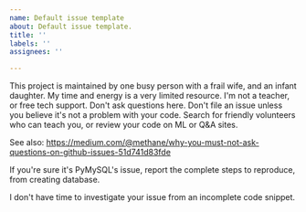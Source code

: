 ```yaml
---
name: Default issue template
about: Default issue template.
title: ''
labels: ''
assignees: ''

---
```


This project is maintained by one busy person with a frail wife, and an infant daughter.
My time and energy is a very limited resource. I'm not a teacher, or free tech support.
Don't ask questions here.  Don't file an issue unless you believe it's not a problem with your code.
Search for friendly volunteers who can teach you, or review your code on ML or Q&A sites.

See also: https://medium.com/@methane/why-you-must-not-ask-questions-on-github-issues-51d741d83fde


If you're sure it's PyMySQL's issue, report the complete steps to reproduce, from creating database.

I don't have time to investigate your issue from an incomplete code snippet.
